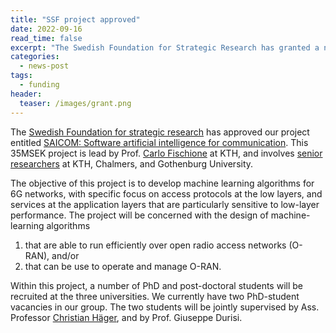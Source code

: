 ```yaml
---
title: "SSF project approved"
date: 2022-09-16
read_time: false
excerpt: "The Swedish Foundation for Strategic Research has granted a new project to our group"
categories:
  - news-post
tags:
  - funding
header:
  teaser: /images/grant.png
---
```

The [Swedish Foundation for strategic research](http://vr.se) has approved our project entitled [SAICOM: Software artificial intelligence for communication](https://strategiska.se/forskning/pagaende-forskning/ssf-future-software-systems-fuss-2021/projekt/11632/). 
This 35MSEK project is lead by Prof. [Carlo Fischione](https://people.kth.se/~carlofi/) at KTH, and involves [senior researchers](https://framtidensforskning.se/2022/06/17/bryter-ny-vetenskaplig-mark-for-framtidens-smarta-samhalle/) at KTH, Chalmers, and Gothenburg University.

The objective of this project is to develop machine learning algorithms for 6G networks, 
with specific focus on access protocols at the low layers, and services at the application layers that are 
particularly sensitive to low-layer performance.
The project will be concerned with the design of machine-learning algorithms 

1. that are able to run efficiently over open radio access networks (O-RAN), and/or
2. that can be use to operate and manage O-RAN.

Within this project, a number of PhD and post-doctoral students will be recruited at the three universities.
We currently have two PhD-student vacancies in our group. 
The two students will be jointly supervised by Ass. Professor [Christian Häger](https://www.chalmers.se/en/staff/Pages/christian-hager.aspx), and by Prof. Giuseppe Durisi. 
